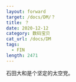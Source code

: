 ```yaml
---
layout: forward
target: /docs/DM/？
title: ？
date: 2020-12-12
category: 数码宝贝
cat_url: /docs/DM
tags: 
  - FIN
length: 2471
---
```


石田大和是个坚定的太空党。
